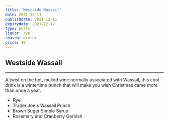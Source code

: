```yaml
---
title: "Westside Wassail"
date: 2021-12-11
publishdate: 2021-12-11
expirydate: 2021-12-12
type: posts
liquor: rye
season: winter
price: $0
---
```

## Westside Wassail
---
A twist on the hot, mulled wine normally associated with Wassail, this cool drink is a wintertime punch that will make you wish Christmas came more than once a year.

* Rye 
* Trader Joe's Wassail Punch
* Brown Suger Simple Syrup
* Rosemary and Cranberry Garnish

